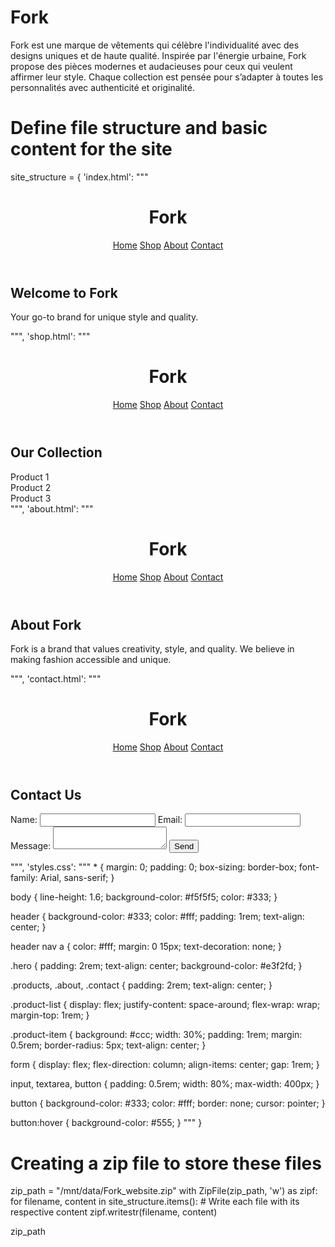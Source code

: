 # Fork
Fork est une marque de vêtements qui célèbre l'individualité avec des designs uniques et de haute qualité. Inspirée par l'énergie urbaine, Fork propose des pièces modernes et audacieuses pour ceux qui veulent affirmer leur style. Chaque collection est pensée pour s’adapter à toutes les personnalités avec authenticité et originalité.

# Define file structure and basic content for the site
site_structure = {
    'index.html': """
<!DOCTYPE html>
<html lang="en">
<head>
    <meta charset="UTF-8">
    <meta name="viewport" content="width=device-width, initial-scale=1.0">
    <title>Fork - Home</title>
    <link rel="stylesheet" href="styles.css">
</head>
<body>
    <header>
        <h1>Fork</h1>
        <nav>
            <a href="index.html">Home</a>
            <a href="shop.html">Shop</a>
            <a href="about.html">About</a>
            <a href="contact.html">Contact</a>
        </nav>
    </header>
    <section class="hero">
        <h2>Welcome to Fork</h2>
        <p>Your go-to brand for unique style and quality.</p>
    </section>
</body>
</html>
""",
    'shop.html': """
<!DOCTYPE html>
<html lang="en">
<head>
    <meta charset="UTF-8">
    <meta name="viewport" content="width=device-width, initial-scale=1.0">
    <title>Fork - Shop</title>
    <link rel="stylesheet" href="styles.css">
</head>
<body>
    <header>
        <h1>Fork</h1>
        <nav>
            <a href="index.html">Home</a>
            <a href="shop.html">Shop</a>
            <a href="about.html">About</a>
            <a href="contact.html">Contact</a>
        </nav>
    </header>
    <section class="products">
        <h2>Our Collection</h2>
        <div class="product-list">
            <div class="product-item">Product 1</div>
            <div class="product-item">Product 2</div>
            <div class="product-item">Product 3</div>
            <!-- Add more products as needed -->
        </div>
    </section>
</body>
</html>
""",
    'about.html': """
<!DOCTYPE html>
<html lang="en">
<head>
    <meta charset="UTF-8">
    <meta name="viewport" content="width=device-width, initial-scale=1.0">
    <title>Fork - About</title>
    <link rel="stylesheet" href="styles.css">
</head>
<body>
    <header>
        <h1>Fork</h1>
        <nav>
            <a href="index.html">Home</a>
            <a href="shop.html">Shop</a>
            <a href="about.html">About</a>
            <a href="contact.html">Contact</a>
        </nav>
    </header>
    <section class="about">
        <h2>About Fork</h2>
        <p>Fork is a brand that values creativity, style, and quality. We believe in making fashion accessible and unique.</p>
    </section>
</body>
</html>
""",
    'contact.html': """
<!DOCTYPE html>
<html lang="en">
<head>
    <meta charset="UTF-8">
    <meta name="viewport" content="width=device-width, initial-scale=1.0">
    <title>Fork - Contact</title>
    <link rel="stylesheet" href="styles.css">
</head>
<body>
    <header>
        <h1>Fork</h1>
        <nav>
            <a href="index.html">Home</a>
            <a href="shop.html">Shop</a>
            <a href="about.html">About</a>
            <a href="contact.html">Contact</a>
        </nav>
    </header>
    <section class="contact">
        <h2>Contact Us</h2>
        <form>
            <label for="name">Name:</label>
            <input type="text" id="name" name="name" required>
            <label for="email">Email:</label>
            <input type="email" id="email" name="email" required>
            <label for="message">Message:</label>
            <textarea id="message" name="message" required></textarea>
            <button type="submit">Send</button>
        </form>
    </section>
</body>
</html>
""",
    'styles.css': """
* {
    margin: 0;
    padding: 0;
    box-sizing: border-box;
    font-family: Arial, sans-serif;
}

body {
    line-height: 1.6;
    background-color: #f5f5f5;
    color: #333;
}

header {
    background-color: #333;
    color: #fff;
    padding: 1rem;
    text-align: center;
}

header nav a {
    color: #fff;
    margin: 0 15px;
    text-decoration: none;
}

.hero {
    padding: 2rem;
    text-align: center;
    background-color: #e3f2fd;
}

.products, .about, .contact {
    padding: 2rem;
    text-align: center;
}

.product-list {
    display: flex;
    justify-content: space-around;
    flex-wrap: wrap;
    margin-top: 1rem;
}

.product-item {
    background: #ccc;
    width: 30%;
    padding: 1rem;
    margin: 0.5rem;
    border-radius: 5px;
    text-align: center;
}

form {
    display: flex;
    flex-direction: column;
    align-items: center;
    gap: 1rem;
}

input, textarea, button {
    padding: 0.5rem;
    width: 80%;
    max-width: 400px;
}

button {
    background-color: #333;
    color: #fff;
    border: none;
    cursor: pointer;
}

button:hover {
    background-color: #555;
}
"""
}

# Creating a zip file to store these files
zip_path = "/mnt/data/Fork_website.zip"
with ZipFile(zip_path, 'w') as zipf:
    for filename, content in site_structure.items():
        # Write each file with its respective content
        zipf.writestr(filename, content)

zip_path
